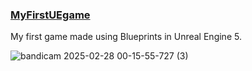 <h3><a href="https://github.com/AxtForest/MyFirstUEGame">MyFirstUEgame</a></h3>

<p>My first game made using Blueprints in Unreal Engine 5.</p>


![bandicam 2025-02-28 00-15-55-727 (3)](https://github.com/user-attachments/assets/2af5f79c-3412-4c85-a082-3dc097477bad)
